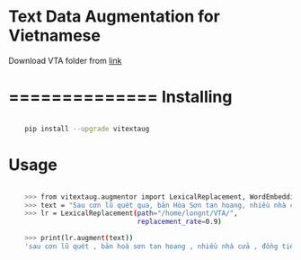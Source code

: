 

Text Data Augmentation for Vietnamese
===============

Download VTA folder from [link](doc:here#https://drive.google.com/file/d/1hwmSz8WYv8x6N-Ncj51ZNGyhjrkMzGu_/view?usp=share_link)

==============
Installing
============

```bash

    pip install --upgrade vitextaug
```
Usage
=====

```bash

    >>> from vitextaug.augmentor import LexicalReplacement, WordEmbeddingReplacement
    >>> text = "Sau cơn lũ quét qua, bản Hòa Sơn tan hoang, nhiều nhà cửa, tài sản của người dân bị nước lũ cuốn trôi. "
    >>> lr = LexicalReplacement(path="/home/longnt/VTA/",
                                replacement_rate=0.9)

    >>> print(lr.augment(text))
    'sau cơn lũ quét , bản hoà sơn tan hoang , nhiều nhà cửa , đồng tiền bạc của người dân quê hương bị lũ cuốn đi .'
```
